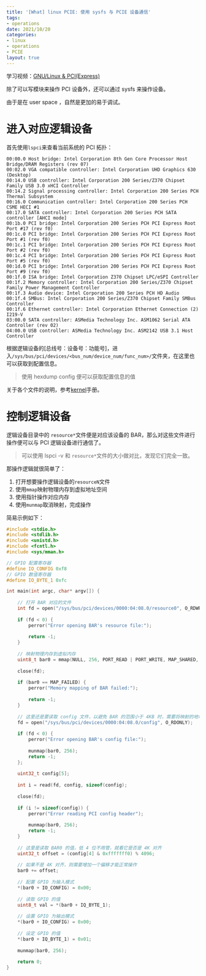 ```yaml
---
title: '[What] linux PCIE: 使用 sysfs 与 PCIE 设备通信'
tags: 
- operations
date: 2021/10/20
categories: 
- linux
- operations
- PCIE
layout: true
---
```


学习视频：[GNU/Linux & PCI(Express)](https://www.youtube.com/playlist?list=PLCGpd0Do5-I1hZpk8zi9Zh7SCnHrIQlgT)

除了可以写模块来操作 PCI 设备外，还可以通过 sysfs 来操作设备。

由于是在 user space ，自然是更加的易于调试。

<!--more-->

# 进入对应逻辑设备

首先使用`lspci`来查看当前系统的 PCI 拓扑：

```shell
00:00.0 Host bridge: Intel Corporation 8th Gen Core Processor Host Bridge/DRAM Registers (rev 07)
00:02.0 VGA compatible controller: Intel Corporation UHD Graphics 630 (Desktop)
00:14.0 USB controller: Intel Corporation 200 Series/Z370 Chipset Family USB 3.0 xHCI Controller
00:14.2 Signal processing controller: Intel Corporation 200 Series PCH Thermal Subsystem
00:16.0 Communication controller: Intel Corporation 200 Series PCH CSME HECI #1
00:17.0 SATA controller: Intel Corporation 200 Series PCH SATA controller [AHCI mode]
00:1b.0 PCI bridge: Intel Corporation 200 Series PCH PCI Express Root Port #17 (rev f0)
00:1c.0 PCI bridge: Intel Corporation 200 Series PCH PCI Express Root Port #1 (rev f0)
00:1c.1 PCI bridge: Intel Corporation 200 Series PCH PCI Express Root Port #2 (rev f0)
00:1c.4 PCI bridge: Intel Corporation 200 Series PCH PCI Express Root Port #5 (rev f0)
00:1d.0 PCI bridge: Intel Corporation 200 Series PCH PCI Express Root Port #9 (rev f0)
00:1f.0 ISA bridge: Intel Corporation Z370 Chipset LPC/eSPI Controller
00:1f.2 Memory controller: Intel Corporation 200 Series/Z370 Chipset Family Power Management Controller
00:1f.3 Audio device: Intel Corporation 200 Series PCH HD Audio
00:1f.4 SMBus: Intel Corporation 200 Series/Z370 Chipset Family SMBus Controller
00:1f.6 Ethernet controller: Intel Corporation Ethernet Connection (2) I219-V
03:00.0 SATA controller: ASMedia Technology Inc. ASM1062 Serial ATA Controller (rev 02)
04:00.0 USB controller: ASMedia Technology Inc. ASM2142 USB 3.1 Host Controller
```

根据逻辑设备的[总线号：设备号：功能号]，进入`/sys/bus/pci/devices/<bus_num/device_num/func_num>/`文件夹，在这里也可以获取到配置信息。

> 使用 hexdump config 便可以获取配置信息的值

关于各个文件的说明，参考[kernel](https://www.kernel.org/doc/html/latest/PCI/sysfs-pci.html)手册。

# 控制逻辑设备

逻辑设备目录中的 `resource*`文件便是对应该设备的 BAR，那么对这些文件进行操作便可以与 PCI 逻辑设备进行通信了。

> 可以使用 lspci -v 和 `resource*`文件的大小做对比，发现它们完全一致。

那操作逻辑就很简单了：

1. 打开想要操作逻辑设备的`resourceN`文件
2. 使用`mmap`映射物理内存到虚拟地址空间
3. 使用指针操作对应内存
4. 使用`munmap`取消映射，完成操作

简易示例如下：

```c
#include <stdio.h>
#include <stdlib.h>
#include <unistd.h>
#include <fcntl.h>
#include <sys/mman.h>

// GPIO 配置寄存器
#define IO_CONFIG 0xf8
// GPIO 数值寄存器
#define IO_BYTE_1 0xfc

int main(int argc, char* argv[]) {
	
	// 打开 BAR 对应的文件
	int fd = open("/sys/bus/pci/devices/0000:04:08.0/resource0", O_RDWR | O_SYNC);
	
	if (fd < 0) {
		perror("Error opening BAR's resource file:");
		
		return -1;
	}
	
	// 映射物理内存到虚拟内存
	uint8_t bar0 = mmap(NULL, 256, PORT_READ | PORT_WRITE, MAP_SHARED, fd, 0);
	
	close(fd);
	
	if (bar0 == MAP_FAILED) {
		perror("Memory mapping of BAR failed:");
		
		return -1;
	}
	
	// 这里还是要读取 config 文件，以避免 BAR 的范围小于 4KB 时，需要将映射的地址加上偏移
	fd = open("/sys/bus/pci/devices/0000:04:08.0/config", O_RDONLY);
	
	if (fd < 0) {
		perror("Error opening BAR's config file:");
		
		munmap(bar0, 256);
		return -1;		
	};
	
	uint32_t config[5];
	
	int i = read(fd, config, sizeof(config);
	
	close(fd);
	
	if (i != sizeof(config)) {
		perror("Error reading PCI config header");
		
		munmap(bar0, 256);
		return -1;
	}
	
	// 这里是读取 BAR0 的值，低 4 位不用管，就看它是否是 4K 对齐
	uint32_t offset = (config[4] & 0xfffffff0) % 4096;
	
	// 如果不是 4K 对齐，则需要增加一个偏移才能正常操作
	bar0 += offset;
	
	// 配置 GPIO 为输入模式
	*(bar0 + IO_CONFIG) = 0x00;
	
	// 读取 GPIO 的值
	uint8_t val = *(bar0 + IQ_BYTE_1);
	
	// 设置 GPIO 为输出模式
	*(bar0 + IO_CONFIG) = 0x00;
	
	// 设定 GPIO 的值
	*(bar0 + IQ_BYTE_1) = 0x01;	
	
	munmap(bar0, 256);
	
	return 0;
}
```

